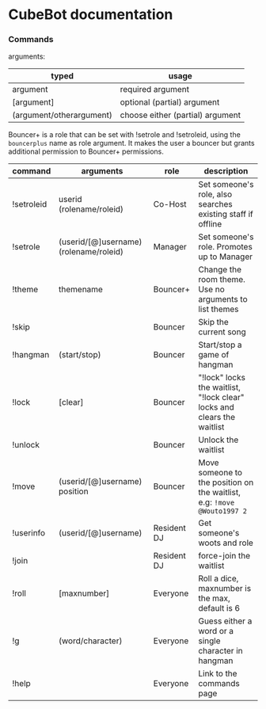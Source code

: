 # CubeBot documentation

### Commands

arguments:

| typed | usage |
| --- | --- |
| argument | required argument |
| [argument] | optional (partial) argument |
| (argument/otherargument) | choose either (partial) argument |

Bouncer+ is a role that can be set with !setrole and !setroleid, using the `bouncerplus` name as role argument. It makes the user a bouncer but grants additional permission to Bouncer+ permissions.

| command | arguments | role | description |
| ----- | ----- | ----- | ----- |
| !setroleid | userid (rolename/roleid) | Co-Host | Set someone's role, also searches existing staff if offline |
| !setrole | (userid/[@]username) (rolename/roleid) | Manager | Set someone's role. Promotes up to Manager |
| !theme | themename | Bouncer+ | Change the room theme. Use no arguments to list themes |
| !skip | | Bouncer | Skip the current song |
| !hangman | (start/stop) | Bouncer | Start/stop a game of hangman |
| !lock | [clear] | Bouncer | "!lock" locks the waitlist, "!lock clear" locks and clears the waitlist |
| !unlock | | Bouncer | Unlock the waitlist |
| !move | (userid/[@]username) position | Bouncer | Move someone to the position on the waitlist, e.g: `!move @Wouto1997 2` |
| !userinfo | (userid/[@]username) | Resident DJ | Get someone's woots and role |
| !join | | Resident DJ | force-join the waitlist |
| !roll | [maxnumber] | Everyone | Roll a dice, maxnumber is the max, default is 6 |
| !g | (word/character) | Everyone | Guess either a word or a single character in hangman |
| !help | | Everyone | Link to the commands page |
